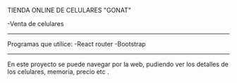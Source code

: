 TIENDA ONLINE DE CELULARES  "GONAT"

-Venta de celulares 


----------------------------
Programas que utilice:
 -React router
 -Bootstrap 
 
 ----------------------------
 En este proyecto se puede navegar por la web, pudiendo ver los detalles de los celulares, memoria, precio etc .
 
 
